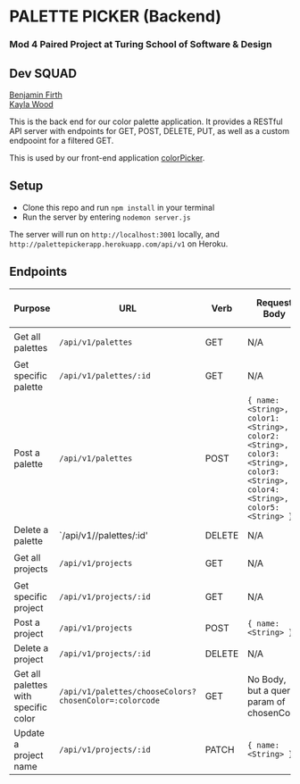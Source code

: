 # PALETTE PICKER (Backend)

### Mod 4 Paired Project at Turing School of Software & Design
## Dev SQUAD
[Benjamin Firth](https://github.com/benjamin-firth)  
[Kayla Wood](https://github.com/kaylaewood)  

This is the back end for our color palette application.  It provides a RESTful API server with endpoints for GET, POST, DELETE, PUT, as well as a custom endpooint for a filtered GET.

This is used by our front-end application [colorPicker](https://github.com/kaylaewood/colorPickerFrontend).

## Setup
- Clone this repo and run `npm install` in your terminal
- Run the server by entering `nodemon server.js`

The server will run on `http://localhost:3001` locally, and `http://palettepickerapp.herokuapp.com/api/v1` on Heroku.

## Endpoints  

| Purpose | URL | Verb | Request Body | Sample Success Response |
|----|----|----|----|----|
| Get all palettes |`/api/v1/palettes`| GET | N/A | `{palettes: [{}, {}, ...]}`  |
| Get specific palette |`/api/v1/palettes/:id`| GET | N/A | `{}` |
| Post a palette |`/api/v1/palettes`| POST | `{ name: <String>, color1: <String>, color2: <String>, color3: <String>, color3: <String>, color4: <String>, color5: <String> }` | `{ id: <Number> }` |
| Delete a palette |`/api/v1//palettes/:id'| DELETE | N/A | |
| Get all projects |`/api/v1/projects`| GET | N/A | `{projects: [{}, {}, ...]}` |
| Get specific project |`/api/v1/projects/:id`| GET | N/A | `{}` |
| Post a project |`/api/v1/projects`| POST | `{ name: <String> }` | `{ id: <Number> }` |
| Delete a project |`/api/v1/projects/:id`| DELETE | N/A | |
| Get all palettes with specific color |`/api/v1/palettes/chooseColors?chosenColor=:colorcode`| GET | No Body, but a query param of chosenColor | `{palettes: [{}, {}, ...]}` |
| Update a project name |`/api/v1/projects/:id`| PATCH | `{ name: <String> }` | `{ id: <Number> }` |

